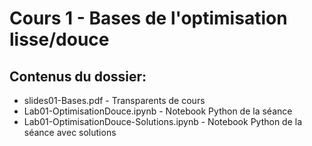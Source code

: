 # Cours 1 - Bases de l'optimisation lisse/douce

## Contenus du dossier:
  - slides01-Bases.pdf - Transparents de cours
  - Lab01-OptimisationDouce.ipynb - Notebook Python de la séance
  - Lab01-OptimisationDouce-Solutions.ipynb - Notebook Python de la séance avec solutions
